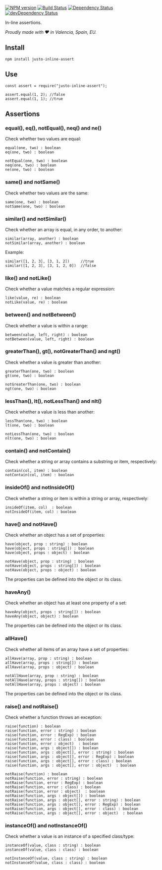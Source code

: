 [![NPM version](http://img.shields.io/npm/v/justo-inline-assert.svg)](https://www.npmjs.org/package/justo-inline-assert)
[![Build Status](https://travis-ci.org/justojs/justo-inline-assert.svg?branch=master)](https://travis-ci.org/justojs/justo-inline-assert)
[![Dependency Status](https://david-dm.org/justojs/justo-inline-assert.svg)](https://david-dm.org/justojs/justo-inline-assert)
[![devDependency Status](https://david-dm.org/justojs/justo-inline-assert/dev-status.svg)](https://david-dm.org/justojs/justo-inline-assert#info=devDependencies)

In-line assertions.

*Proudly made with ♥ in Valencia, Spain, EU.*

## Install

`npm install justo-inline-assert`

## Use

```
const assert = require("justo-inline-assert");

assert.equal(1, 2); //false
assert.equal(1, 1); //true
```

## Assertions

### equal(), eq(), notEqual(), neq() and ne()

Check whether two values are equal:

```
equal(one, two) : boolean
eq(one, two) : boolean

notEqual(one, two) : boolean
neq(one, two) : boolean
ne(one, two) : boolean
```

### same() and notSame()

Check whether two values are the same:

```
same(one, two) : boolean
notSame(one, two) : boolean
```

### similar() and notSimilar()

Check whether an array is equal, in any order, to another:

```
similar(array, another) : boolean
notSimilar(array, another) : boolean
```

Example:

```
similar([1, 2, 3], [3, 1, 2])     //true
similar([1, 2, 3], [3, 1, 2, 0])  //false
```

### like() and notLike()

Check whether a value matches a regular expression:

```
like(value, re) : boolean
notLike(value, re) : boolean
```

### between() and notBetween()

Check whether a value is within a range:

```
between(value, left, right) : boolean
notBetween(value, left, right) : boolean
```

### greaterThan(), gt(), notGreaterThan() and ngt()

Check whether a value is greater than another:

```
greaterThan(one, two) : boolean
gt(one, two) : boolean

notGreaterThan(one, two) : boolean
ngt(one, two) : boolean
```

### lessThan(), lt(), notLessThan() and nlt()

Check whether a value is less than another:

```
lessThan(one, two) : boolean
lt(one, two) : boolean

notLessThan(one, two) : boolean
nlt(one, two) : boolean
```

### contain() and notContain()

Check whether a string or array contains a substring or item, respectively:

```
contain(col, item) : boolean
notContain(col, item) : boolean
```

### insideOf() and notInsideOf()

Check whether a string or item is within a string or array, respectively:

```
insideOf(item, col)  : boolean
notInsideOf(item, col) : boolean
```

### have() and notHave()

Check whether an object has a set of properties:

```
have(object, prop : string) : boolean
have(object, props : string[]) : boolean
have(object, props : object) : boolean

notHave(object, prop : string) : boolean
notHave(object, props : string[]) : boolean
notHave(object, props : object) : boolean
```

The properties can be defined into the object or its class.

### haveAny()

Check whether an object has at least one property of a set:

```
haveAny(object, props : string[]) : boolean
haveAny(object, object) : boolean
```

The properties can be defined into the object or its class.

### allHave()

Check whether all items of an array have a set of properties:

```
allHave(array, prop : string) : boolean
allHave(array, props : string[]) : boolean
allHave(array, props : object) : boolean

notAllHave(array, prop : string) : boolean
notAllHave(array, props : string[]) : boolean
notAllHave(array, props : object) : boolean
```

The properties can be defined into the object or its class.

### raise() and notRaise()

Check whether a function throws an exception:

```
raise(function) : boolean
raise(function, error : string) : boolean
raise(function, error : RegExp) : boolean
raise(function, error : class) : boolean
raise(function, error : object)  : boolean
raise(function, args : object[]) : boolean
raise(function, args : object[], error : string) : boolean
raise(function, args : object[], error : RegExp) : boolean
raise(function, args : object[], error : class) : boolean
raise(function, args : object[], error : object)  : boolean

notRaise(function) : boolean
notRaise(function, error : string) : boolean
notRaise(function, error : RegExp) : boolean
notRaise(function, error : class) : boolean
notRaise(function, error : object)  : boolean
notRaise(function, args : object[]) : boolean
notRaise(function, args : object[], error : string) : boolean
notRaise(function, args : object[], error : RegExp) : boolean
notRaise(function, args : object[], error : class) : boolean
notRaise(function, args : object[], error : object)  : boolean
```

### instanceOf() and notInstanceOf()

Check whether a value is an instance of a specified class/type:

```
instanceOf(value, class : string) : boolean
instanceOf(value, class : class) : boolean

notInstanceOf(value, class : string) : boolean
notInstanceOf(value, class : class) : boolean
```
